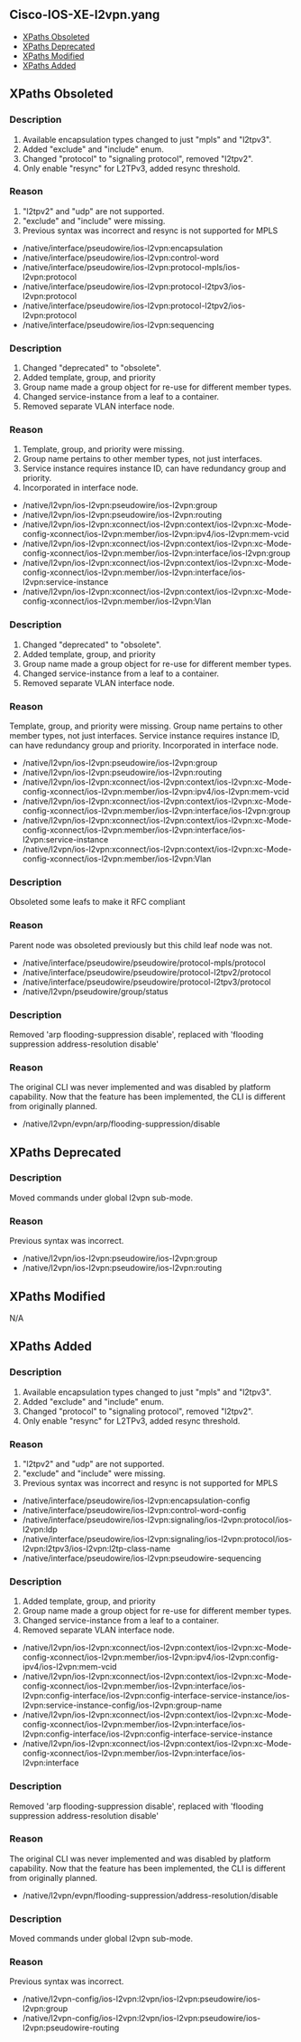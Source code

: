 ## Cisco-IOS-XE-l2vpn.yang

- [XPaths Obsoleted](#xpaths-obsoleted)
- [XPaths Deprecated](#xpaths-deprecated)
- [XPaths Modified](#xpaths-modified)
- [XPaths Added](#xpaths-added)

## XPaths Obsoleted

### Description

1. Available encapsulation types changed to just "mpls" and "l2tpv3".
2. Added "exclude" and "include" enum.
3. Changed "protocol" to "signaling protocol", removed "l2tpv2".
4. Only enable "resync" for L2TPv3, added resync threshold.

### Reason

1. "l2tpv2" and "udp" are not supported.
2. "exclude" and "include" were missing.
3. Previous syntax was incorrect and resync is not supported for MPLS

- /native/interface/pseudowire/ios-l2vpn:encapsulation
- /native/interface/pseudowire/ios-l2vpn:control-word
- /native/interface/pseudowire/ios-l2vpn:protocol-mpls/ios-l2vpn:protocol
- /native/interface/pseudowire/ios-l2vpn:protocol-l2tpv3/ios-l2vpn:protocol
- /native/interface/pseudowire/ios-l2vpn:protocol-l2tpv2/ios-l2vpn:protocol
- /native/interface/pseudowire/ios-l2vpn:sequencing

### Description

1. Changed "deprecated" to "obsolete".
2. Added template, group, and priority
3. Group name made a group object for re-use for different member types.
4. Changed service-instance from a leaf to a container.
5. Removed separate VLAN interface node.

### Reason

1. Template, group, and priority were missing.
2. Group name pertains to other member types, not just interfaces.
3. Service instance requires instance ID, can have redundancy group and priority.
4. Incorporated in interface node.

- /native/l2vpn/ios-l2vpn:pseudowire/ios-l2vpn:group
- /native/l2vpn/ios-l2vpn:pseudowire/ios-l2vpn:routing
- /native/l2vpn/ios-l2vpn:xconnect/ios-l2vpn:context/ios-l2vpn:xc-Mode-config-xconnect/ios-l2vpn:member/ios-l2vpn:ipv4/ios-l2vpn:mem-vcid
- /native/l2vpn/ios-l2vpn:xconnect/ios-l2vpn:context/ios-l2vpn:xc-Mode-config-xconnect/ios-l2vpn:member/ios-l2vpn:interface/ios-l2vpn:group
- /native/l2vpn/ios-l2vpn:xconnect/ios-l2vpn:context/ios-l2vpn:xc-Mode-config-xconnect/ios-l2vpn:member/ios-l2vpn:interface/ios-l2vpn:service-instance
- /native/l2vpn/ios-l2vpn:xconnect/ios-l2vpn:context/ios-l2vpn:xc-Mode-config-xconnect/ios-l2vpn:member/ios-l2vpn:Vlan

### Description

1. Changed "deprecated" to "obsolete".
2. Added template, group, and priority
3. Group name made a group object for re-use for different member types.
4. Changed service-instance from a leaf to a container.
5. Removed separate VLAN interface node.

### Reason

Template, group, and priority were missing.
Group name pertains to other member types, not just interfaces.
Service instance requires instance ID, can have redundancy group and priority.
Incorporated in interface node.

- /native/l2vpn/ios-l2vpn:pseudowire/ios-l2vpn:group
- /native/l2vpn/ios-l2vpn:pseudowire/ios-l2vpn:routing
- /native/l2vpn/ios-l2vpn:xconnect/ios-l2vpn:context/ios-l2vpn:xc-Mode-config-xconnect/ios-l2vpn:member/ios-l2vpn:ipv4/ios-l2vpn:mem-vcid
- /native/l2vpn/ios-l2vpn:xconnect/ios-l2vpn:context/ios-l2vpn:xc-Mode-config-xconnect/ios-l2vpn:member/ios-l2vpn:interface/ios-l2vpn:group
- /native/l2vpn/ios-l2vpn:xconnect/ios-l2vpn:context/ios-l2vpn:xc-Mode-config-xconnect/ios-l2vpn:member/ios-l2vpn:interface/ios-l2vpn:service-instance
- /native/l2vpn/ios-l2vpn:xconnect/ios-l2vpn:context/ios-l2vpn:xc-Mode-config-xconnect/ios-l2vpn:member/ios-l2vpn:Vlan


### Description

Obsoleted some leafs to make it RFC compliant

### Reason

Parent node was obsoleted previously but this child leaf node was not.

- /native/interface/pseudowire/pseudowire/protocol-mpls/protocol
- /native/interface/pseudowire/pseudowire/protocol-l2tpv2/protocol
- /native/interface/pseudowire/pseudowire/protocol-l2tpv3/protocol
- /native/l2vpn/pseudowire/group/status

### Description

Removed 'arp flooding-suppression disable', replaced with 'flooding suppression address-resolution disable'

### Reason

The original CLI was never implemented and was disabled by platform capability.  Now that the feature has been implemented, the CLI is different from originally planned.

- /native/l2vpn/evpn/arp/flooding-suppression/disable

## XPaths Deprecated

### Description

Moved commands under global l2vpn sub-mode.

### Reason

Previous syntax was incorrect.

- /native/l2vpn/ios-l2vpn:pseudowire/ios-l2vpn:group
- /native/l2vpn/ios-l2vpn:pseudowire/ios-l2vpn:routing

## XPaths Modified
N/A

## XPaths Added

### Description

1. Available encapsulation types changed to just "mpls" and "l2tpv3".
2. Added "exclude" and "include" enum.
3. Changed "protocol" to "signaling protocol", removed "l2tpv2".
4. Only enable "resync" for L2TPv3, added resync threshold.

### Reason

1. "l2tpv2" and "udp" are not supported.
2. "exclude" and "include" were missing.
3. Previous syntax was incorrect and resync is not supported for MPLS

- /native/interface/pseudowire/ios-l2vpn:encapsulation-config
- /native/interface/pseudowire/ios-l2vpn:control-word-config
- /native/interface/pseudowire/ios-l2vpn:signaling/ios-l2vpn:protocol/ios-l2vpn:ldp
- /native/interface/pseudowire/ios-l2vpn:signaling/ios-l2vpn:protocol/ios-l2vpn:l2tpv3/ios-l2vpn:l2tp-class-name
- /native/interface/pseudowire/ios-l2vpn:pseudowire-sequencing

### Description

1. Added template, group, and priority
2. Group name made a group object for re-use for different member types.
3. Changed service-instance from a leaf to a container.
4. Removed separate VLAN interface node.

- /native/l2vpn/ios-l2vpn:xconnect/ios-l2vpn:context/ios-l2vpn:xc-Mode-config-xconnect/ios-l2vpn:member/ios-l2vpn:ipv4/ios-l2vpn:config-ipv4/ios-l2vpn:mem-vcid
- /native/l2vpn/ios-l2vpn:xconnect/ios-l2vpn:context/ios-l2vpn:xc-Mode-config-xconnect/ios-l2vpn:member/ios-l2vpn:interface/ios-l2vpn:config-interface/ios-l2vpn:config-interface-service-instance/ios-l2vpn:service-instance-config/ios-l2vpn:group-name
- /native/l2vpn/ios-l2vpn:xconnect/ios-l2vpn:context/ios-l2vpn:xc-Mode-config-xconnect/ios-l2vpn:member/ios-l2vpn:interface/ios-l2vpn:config-interface/ios-l2vpn:config-interface-service-instance
- /native/l2vpn/ios-l2vpn:xconnect/ios-l2vpn:context/ios-l2vpn:xc-Mode-config-xconnect/ios-l2vpn:member/ios-l2vpn:interface/ios-l2vpn:interface

### Description

Removed 'arp flooding-suppression disable', replaced with 'flooding suppression address-resolution disable'

### Reason

The original CLI was never implemented and was disabled by platform capability.  Now that the feature has been implemented, the CLI is different from originally planned.

- /native/l2vpn/evpn/flooding-suppression/address-resolution/disable

### Description

Moved commands under global l2vpn sub-mode.

### Reason

Previous syntax was incorrect.

- /native/l2vpn-config/ios-l2vpn:l2vpn/ios-l2vpn:pseudowire/ios-l2vpn:group
- /native/l2vpn-config/ios-l2vpn:l2vpn/ios-l2vpn:pseudowire/ios-l2vpn:pseudowire-routing
